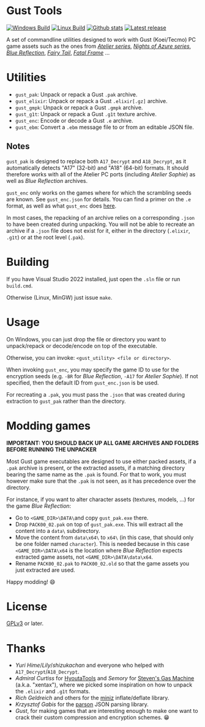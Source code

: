 # Gust Tools

[![Windows Build](https://img.shields.io/github/workflow/status/VitaSmith/gust_tools/Windows.svg?style=flat-square&label=Windows%20Build)](https://github.com/VitaSmith/gust_tools/actions/workflows/windows.yml)
[![Linux Build](https://img.shields.io/github/workflow/status/VitaSmith/gust_tools/Linux.svg?style=flat-square&label=Linux%20Build)](https://github.com/VitaSmith/gust_tools/actions/workflows/linux.yml)
[![Github stats](https://img.shields.io/github/downloads/VitaSmith/gust_tools/total.svg?style=flat-square)](https://github.com/VitaSmith/gust_tools/releases)
[![Latest release](https://img.shields.io/github/release-pre/VitaSmith/gust_tools?style=flat-square)](https://github.com/VitaSmith/gust_tools/releases)

A set of commandline utilities designed to work with Gust (Koei/Tecmo) PC game assets such as the ones from
[_Atelier series_](https://store.steampowered.com/search/?sort_by=Name_ASC&term=atelier&tags=122&category1=998),
[_Nights of Azure series_](https://store.steampowered.com/search/?term=%22nights%20of%20azure%22&category1=998),
[_Blue Reflection_](https://store.steampowered.com/app/658260/BLUE_REFLECTION__BLUE_REFLECTION/),
[_Fairy Tail_](https://store.steampowered.com/app/1233260/FAIRY_TAIL/),
[_Fatal Frame_](https://store.steampowered.com/app/1732190/FATAL_FRAME__PROJECT_ZERO_Maiden_of_Black_Water/) ...

Utilities
=========

* `gust_pak`: Unpack or repack a Gust `.pak` archive.
* `gust_elixir`: Unpack or repack a Gust `.elixir[.gz]` archive.
* `gust_gmpk`: Unpack or repack a Gust `.gmpk` archive.
* `gust_g1t`: Unpack or repack a Gust `.g1t` texture archive.
* `gust_enc`: Encode or decode a Gust `.e` archive.
* `gust_ebm`: Convert a `.ebm` message file to or from an editable JSON file.

Notes
-----

`gust_pak` is designed to replace both `A17_Decrypt` and `A18_Decrypt`, as it automatically detects "A17" (32-bit) and "A18" (64-bit) formats.
It should therefore works with all of the Atelier PC ports (including _Atelier Sophie_) as well as _Blue Reflection_ archives.

`gust_enc` only works on the games where for which the scrambling seeds are known. See `gust_enc.json` for details.
You can find a primer on the `.e` format, as well as what `gust_enc` does [here](https://gist.github.com/VitaSmith/ab384400bd992413ee0da401457abee1).

In most cases, the repacking of an archive relies on a corresponding `.json` to have been created during unpacking.
You will not be able to recreate an archive if a `.json` file does not exist for it, either in the directory (`.elixir`, `.g1t`)
or at the root level (`.pak`).

Building
========

If you have Visual Studio 2022 installed, just open the `.sln` file or run `build.cmd`.

Otherwise (Linux, MinGW) just issue `make`.

Usage
=====

On Windows, you can just drop the file or directory you want to unpack/repack or decode/encode on top of the executable.

Otherwise, you can invoke: `<gust_utility> <file or directory>`.

When invoking `gust_enc`, you may specify the game ID to use for the encryption seeds (e.g. `-BR` for _Blue Reflection_,
`-A17` for _Atelier Sophie_). If not specified, then the default ID from `gust_enc.json` is be used.

For recreating a `.pak`, you must pass the `.json` that was created during extraction to `gust_pak` rather than the directory.

Modding games
=============

**IMPORTANT: YOU SHOULD BACK UP ALL GAME ARCHIVES AND FOLDERS BEFORE RUNNING THE UNPACKER**

Most Gust game executables are designed to use either packed assets, if a `.pak` archive is present, or the extracted assets, if
a matching directory bearing the same name as the `.pak` is found. For that to work, you must however make sure that the `.pak`
is not seen, as it has precedence over the directory.

For instance, if you want to alter character assets (textures, models, ...) for the game _Blue Reflection_:
* Go to `<GAME_DIR>\DATA\`and copy `gust_pak.exe` there.
* Drop `PACK00_02.pak` on top of `gust_pak.exe`. This will extract all the content into a `data\` subdirectory.
* Move the content from `data\x64\` to `x64\` (in this case, that should only be one folder named `character`). This is needed
  because in this case `<GAME_DIR>\DATA\x64` is the location where _Blue Reflection_ expects extracted game assets, not
  `<GAME_DIR>\DATA\data\x64`.
* Rename `PACK00_02.pak` to `PACK00_02.old` so that the game assets you just extracted are used.

Happy modding! :smile:

License
=======

[GPLv3](https://www.gnu.org/licenses/gpl-3.0.html) or later.

Thanks
======

* _Yuri Hime_/_Lily_/_shizukachan_ and everyone who helped with `A17_Decrypt`/`A18_Decrypt`.
* _Admiral Curtiss_ for [HyoutaTools](https://github.com/AdmiralCurtiss/HyoutaTools/) and _Semory_ for
  [Steven's Gas Machine](http://sticklove.com/xnalara.org/viewtopic.php?f=17&t=1001) (a.k.a. "xentax"), where we picked some
  inspiration on how to unpack the `.elixir` and `.g1t` formats.
* _Rich Geldreich_ and others for the [miniz](https://github.com/richgel999/miniz) inflate/deflate library.
* _Krzysztof Gabis_ for the [parson](http://kgabis.github.com/parson/) JSON parsing library.
* _Gust_, for making games that are interesting enough to make one want to crack their custom compression and encryption schemes. :grin:
